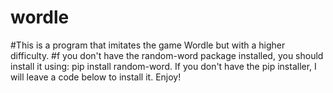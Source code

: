 # wordle
#This is a program that imitates the game Wordle but with a higher difficulty.
#f you don't have the random-word package installed, you should install it using: pip install random-word. If you don't have the pip installer, I will leave a code below to install it. Enjoy!

